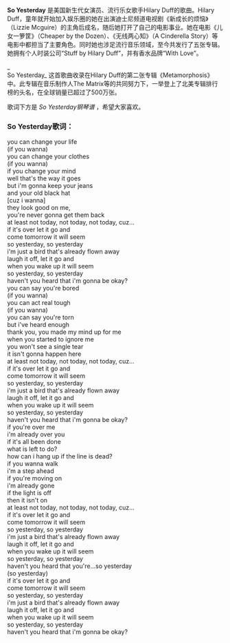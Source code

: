 

**So Yesterday** 是美国新生代女演员、流行乐女歌手Hilary Duff的歌曲。Hilary
Duff，童年就开始加入娱乐圈的她在出演迪士尼频道电视剧《新成长的烦恼》（Lizzie
Mcguire）的主角后成名，随后她打开了自己的电影事业。她在电影《儿女一箩筐》（Cheaper by the Dozen）、《无线两心知》（A
Cinderella Story）等电影中都担当了主要角色。同时她也涉足流行音乐领域，至今共发行了五张专辑。她拥有个人时装公司“Stuff by
Hilary Duff”，并有香水品牌“With Love”。

_  
So Yesterday_ 这首歌曲收录在Hilary Duff的第二张专辑《Metamorphosis》中。此专辑在音乐制作人The
Matrix等的共同努力下，一举登上了北美专辑排行榜的头名，在全球销量已超过了500万张。

  
歌词下方是 _So Yesterday钢琴谱_ ，希望大家喜欢。

### So Yesterday歌词：

you can change your life  
(if you wanna)  
you can change your clothes  
(if you wanna)  
if you change your mind  
well that's the way it goes  
but i'm gonna keep your jeans  
and your old black hat  
[cuz i wanna]  
they look good on me,  
you're never gonna get them back  
at least not today, not today, not today, cuz...  
if it's over let it go and  
come tomorrow it will seem  
so yesterday, so yesterday  
i'm just a bird that's already flown away  
laugh it off, let it go and  
when you wake up it will seem  
so yesterday, so yesterday  
haven't you heard that i'm gonna be okay?  
you can say you're bored  
(if you wanna)  
you can act real tough  
(if you wanna)  
you can say you're torn  
but i've heard enough  
thank you, you made my mind up for me  
when you started to ignore me  
you won't see a single tear  
it isn't gonna happen here  
at least not today, not today, not today, cuz...  
if it's over let it go and  
come tomorrow it will seem  
so yesterday, so yesterday  
i'm just a bird that's already flown away  
laugh it off, let it go and  
when you wake up it will seem  
so yesterday, so yesterday  
haven't you heard that i'm gonna be okay?  
if you're over me  
i'm already over you  
if it's all been done  
what is left to do?  
how can i hang up if the line is dead?  
if you wanna walk  
i'm a step ahead  
if you're moving on  
i'm already gone  
if the light is off  
then it isn't on  
at least not today, not today, not today, cuz...  
if it's over let it go and  
come tomorrow it will seem  
so yesterday, so yesterday  
i'm just a bird that's already flown away  
laugh it off, let it go and  
when you wake up it will seem  
so yesterday, so yesterday  
haven't you heard that you're...so yesterday  
(so yesterday)  
if it's over let it go and  
come tomorrow it will seem  
so yesterday, so yesterday  
i'm just a bird that's already flown away  
laugh it off, let it go and  
when you wake up it will seem  
so yesterday, so yesterday  
haven't you heard that i'm gonna be okay?


